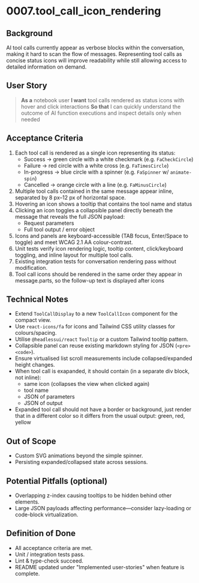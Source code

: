 # 0007.tool_call_icon_rendering

## Background

AI tool calls currently appear as verbose blocks within the conversation, making it hard to scan the flow of messages. Representing tool calls as concise status icons will improve readability while still allowing access to detailed information on demand.

## User Story

> **As a** notebook user
> **I want** tool calls rendered as status icons with hover and click interactions
> **So that** I can quickly understand the outcome of AI function executions and inspect details only when needed

## Acceptance Criteria

1. Each tool call is rendered as a single icon representing its status:
   - Success → green circle with a white checkmark (e.g. `FaCheckCircle`)
   - Failure → red circle with a white cross (e.g. `FaTimesCircle`)
   - In-progress → blue circle with a spinner (e.g. `FaSpinner` w/ `animate-spin`)
   - Cancelled → orange circle with a line (e.g. `FaMinusCircle`)
2. Multiple tool calls contained in the same message appear inline, separated by 8 px–12 px of horizontal space.
3. Hovering an icon shows a tooltip that contains the tool name and status
4. Clicking an icon toggles a collapsible panel directly beneath the message that reveals the full JSON payload:
   - Request parameters
   - Full tool output / error object
5. Icons and panels are keyboard-accessible (TAB focus, Enter/Space to toggle) and meet WCAG 2.1 AA colour-contrast.
6. Unit tests verify icon rendering logic, tooltip content, click/keyboard toggling, and inline layout for multiple tool calls.
7. Existing integration tests for conversation rendering pass without modification.
8. Tool call icons should be rendered in the same order they appear in message.parts, so the follow-up text is displayed after icons

## Technical Notes

- Extend `ToolCallDisplay` to a new `ToolCallIcon` component for the compact view.
- Use `react-icons/fa` for icons and Tailwind CSS utility classes for colours/spacing.
- Utilise `@headlessui/react` `Tooltip` or a custom Tailwind tooltip pattern.
- Collapsible panel can reuse existing markdown styling for JSON (`<pre><code>`).
- Ensure virtualised list scroll measurements include collapsed/expanded height changes.
- When tool call is exapanded, it should contain (in a separate div block, not inline):
  - same icon (collapses the view when clicked again)
  - tool name
  - JSON of parameters
  - JSON of output
- Expanded tool call should not have a border or background, just render that in a different color so it differs from the usual output: green, red, yellow

## Out of Scope

- Custom SVG animations beyond the simple spinner.
- Persisting expanded/collapsed state across sessions.

## Potential Pitfalls (optional)

- Overlapping z-index causing tooltips to be hidden behind other elements.
- Large JSON payloads affecting performance—consider lazy-loading or code-block virtualization.

## Definition of Done

- All acceptance criteria are met.
- Unit / integration tests pass.
- Lint & type-check succeed.
- README updated under "Implemented user-stories" when feature is complete.
